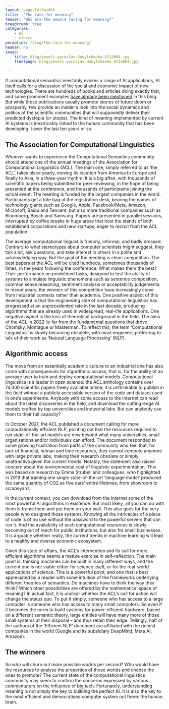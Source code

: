 ```yaml
---
layout: page-fullwidth
title:  "The race for meaning"
teaser: "Who are the people racing for meaning?"
breadcrumb: true
categories:
    - ai
    - ethics
permalink: /blog/the-race-for-meaning/
header: no
image:
    title: blog/pexels-yaroslav-danylchenko-4113084.jpg
    frontpage: blog/pexels-yaroslav-danylchenko-4113084.jpg
    
---
```


If computational semantics inevitably evokes a range of AI applications, AI itself calls for a discussion of the social and economic impact of new technologies. There are hundreds of books and articles doing exactly that, and some prominent examples [have already been mentioned]() in this blog. But while those publications usually promote stories of future doom or prosperity, few provide an insider’s look into the social dynamics and politics of the scientific communities that will supposedly deliver their predicted dystopia (or utopia). The kind of meaning implemented by current AI systems is inextricably linked to the human community that has been developing it over the last ten years or so.


## The Association for Computational Linguistics

Whoever wants to experience the Computational Semantics community should attend one of the annual meetings of the Association for Computational Linguistics (ACL). The main one, simply referred to as ‘the ACL’, takes place yearly, moving its location from America to Europe and finally to Asia, in a three-year rhythm. It is a big affair, with thousands of scientific papers being submitted for peer-reviewing, in the hope of being presented at the conference, and thousands of participants joining the actual event. The meeting is funded by the largest companies in the world. Participants get a tote bag at the registration desk, bearing the names of technology giants such as Google, Apple, Facebook/Meta, Amazon, Microsoft, Baidu and Tencent, but also more traditional companies such as Bloomberg, Bosch and Samsung. Papers are presented in parallel sessions, interrupted by coffee breaks in huge areas that host the stands of both established corporations and new startups, eager to recruit from the ACL population.

The average computational linguist is friendly, informal, and badly dressed. Contrary to what stereotypes about computer scientists might suggest, they talk a lot, ask questions, and take interest in others in a polite and acknowledging way. But the goal of the meeting is clear: competition. The best papers at the ACL will be cited hundreds, sometimes thousands of times, in the years following the conference. What makes them the best? Their performance on predefined tasks, designed to test the ability of systems to simulate linguistic phenomena such as sentence composition, common sense reasoning, sentiment analysis or acceptability judgements. In recent years, the winners of this competition have increasingly come from industrial contexts rather than academia. One positive aspect of this development is that the engineering side of computational linguistics has progressed at an unprecedented rate in the last decade, producing algorithms that are already used in widespread, real-life applications. One negative aspect is the loss of theoretical background in the field. The aims of the ACL in 2022 lie far from the fundamental questions that drove Chomsky, Montague or Masterman. To reflect this, the term ‘Computational Linguistics’ is slowly becoming obsolete, with most engineers preferring to talk of their work as ‘Natural Language Processing’ (NLP).


## Algorithmic access

The move from an essentially academic culture to an industrial one has also come with consequences for algorithmic access, that is, for the ability of an average user to train and deploy computational models. Computational linguistics is a leader in open science: the ACL anthology contains over 74,000 scientific papers freely available online; it is unthinkable to publish in the field without a publicly accessible version of the code and dataset used in one’s experiments. Anybody with some access to the Internet can read about the latest discoveries in the field, and download the cutting-edge AI models crafted by top universities and industrial labs. But can anybody use them to their full capacity?

In October 2021, the ACL published a document calling for more computationally efficient NLP, pointing out that the resources required to run state-of-the-art models are now beyond what many universities, small organisations and/or individuals can afford. The document responded to some growing frustration from parts of the community who feel that, for lack of financial, human and time resources, they cannot compete anymore with large private labs, making their research obsolete or simply unattractive given the current trends. Notably, the statement also raised concern about the environmental cost of linguistic experimentation. This was based on research by Emma Strubell and colleagues, who highlighted in 2019 that training one single state-of-the-art ‘language model’ produced the same quantity of CO2 as five cars’ entire lifetimes, from showroom to scrapeyard.

In the current context, you can download from the Internet some of the most powerful AI algorithms in existence. But most likely, all you can do with them is frame them and put them on your wall. This also goes for the very people who designed those systems. Knowing all the intricacies of a piece of code is of no use without the password to the powerful servers that can run it. And the availability of such computational resources is slowly becoming out of reach for public institutions, but also for small businesses. It is arguable whether really, the current trends in machine learning will lead to a healthy and diverse economic ecosystem.

Given this state of affairs, the ACL’s intervention and its call for more efficient algorithms seems a mature exercise in self-reflection. The main point is: thinking machines can be built in many different ways, and the current one is not viable either for science itself, or for the real-world applications of science. This is a powerful point, and one that is best appreciated by a reader with some intuition of the frameworks underlying different theories of semantics. Do machines have to think the way they think? Which other possibilities are offered by the mathematical space of meaning?
In actual fact, it is unclear whether the ACL’s call for action will change the status quo. To put it simply, someone who has access to a large computer is someone who has access to many small computers. So even if it becomes the norm to build systems for power-efficient hardware, based on a different semantic theory, large entities will have many more of those small systems at their disposal – and thus retain their edge. Tellingly, half of the authors of the ‘Efficient NLP’ document are affiliated with the richest companies in the world (Google and its subsidiary DeepMind, Meta AI, Amazon).


## The winners

So who will churn out more possible worlds per second? Who would have the resources to analyse the properties of those worlds and choose the ones to promote? The current state of the computational linguistics community may seem to confirm the concerns expressed by various commentators on the influence of big tech. Fortunately, understanding meaning is not simply the key to building the perfect AI. It is also the key to the most efficient and democratised computer system out there: the human brain.
